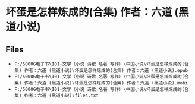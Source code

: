 # 坏蛋是怎样炼成的(合集) 作者：六道 (黑道小说)

## Files

- `F:/5000G电子书\I01-文学（小说 诗歌 名著 写作）\中国小说\坏蛋是怎样炼成的(合集) 作者：六道 (黑道小说)\坏蛋是怎样炼成的(合集) 作者：六道 (黑道小说).epub`
- `F:/5000G电子书\I01-文学（小说 诗歌 名著 写作）\中国小说\坏蛋是怎样炼成的(合集) 作者：六道 (黑道小说)\坏蛋是怎样炼成的(合集) 作者：六道 (黑道小说).mobi`
- `F:/5000G电子书\I01-文学（小说 诗歌 名著 写作）\中国小说\坏蛋是怎样炼成的(合集) 作者：六道 (黑道小说)\files.txt`

